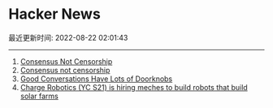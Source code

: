 # Hacker News

最近更新时间: 2022-08-22 02:01:43

--- 
1. [Consensus Not Censorship](https://www.interfluidity.com/v2/9258.html) 
2. [Consensus not censorship](https://www.interfluidity.com/v2/9258.html) 
3. [Good Conversations Have Lots of Doorknobs](https://experimentalhistory.substack.com/p/good-conversations-have-lots-of-doorknobs) 
4. [Charge Robotics (YC S21) is hiring meches to build robots that build solar farms](https://www.ycombinator.com/companies/charge-robotics/jobs/VFEVUkD-mechanical-engineer) 
